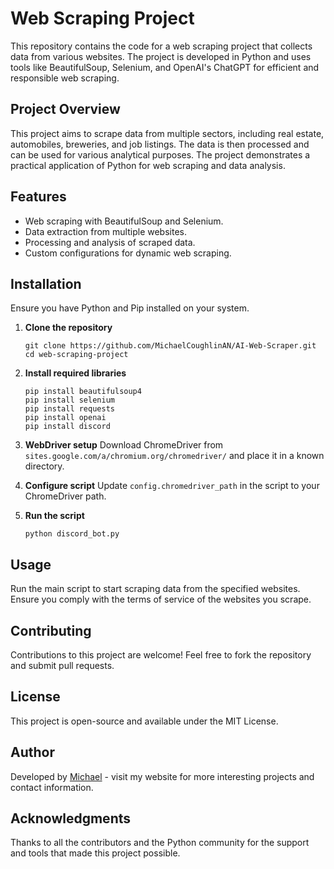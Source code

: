 # Web Scraping Project

This repository contains the code for a web scraping project that collects data from various websites. The project is developed in Python and uses tools like BeautifulSoup, Selenium, and OpenAI's ChatGPT for efficient and responsible web scraping.

## Project Overview

This project aims to scrape data from multiple sectors, including real estate, automobiles, breweries, and job listings. The data is then processed and can be used for various analytical purposes. The project demonstrates a practical application of Python for web scraping and data analysis.

## Features

- Web scraping with BeautifulSoup and Selenium.
- Data extraction from multiple websites.
- Processing and analysis of scraped data.
- Custom configurations for dynamic web scraping.

## Installation

Ensure you have Python and Pip installed on your system.

1. **Clone the repository**
   ```
   git clone https://github.com/MichaelCoughlinAN/AI-Web-Scraper.git
   cd web-scraping-project
   ```

2. **Install required libraries**
   ```
   pip install beautifulsoup4
   pip install selenium
   pip install requests
   pip install openai
   pip install discord
   ```

3. **WebDriver setup**
   Download ChromeDriver from `sites.google.com/a/chromium.org/chromedriver/` and place it in a known directory.

4. **Configure script**
   Update `config.chromedriver_path` in the script to your ChromeDriver path.

5. **Run the script**
   ```
   python discord_bot.py
   ```

## Usage

Run the main script to start scraping data from the specified websites. Ensure you comply with the terms of service of the websites you scrape.

## Contributing

Contributions to this project are welcome! Feel free to fork the repository and submit pull requests.

## License

This project is open-source and available under the MIT License.

## Author

Developed by [Michael](https://www.hiimmichael.com) - visit my website for more interesting projects and contact information.

## Acknowledgments

Thanks to all the contributors and the Python community for the support and tools that made this project possible.
